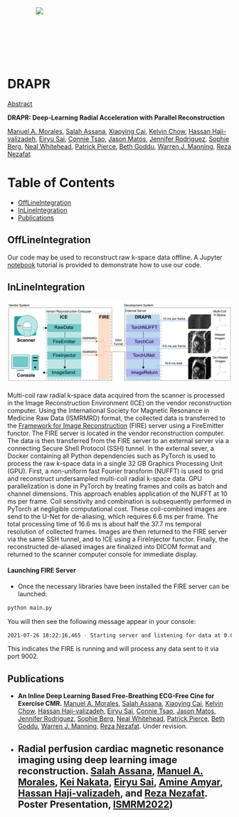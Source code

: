 <img src='vids/video_1_lowres.gif' align="right" width=440>

<br><br><br><br><br><br>

# DRAPR
[Abstract](https://github.com/HMS-CardiacMR/RealTimeCine/tree/main/Abstract)

**DRAPR: Deep-Learning Radial Acceleration with Parallel Reconstruction**  

[Manuel A. Morales](https://cardiacmr.hms.harvard.edu/people/manuel-morales-phd), [Salah Assana](https://cardiacmr.hms.harvard.edu/people/salah-assana), [Xiaoying Cai](https://cardiacmr.hms.harvard.edu/people/xiaoying-cai-phd), [Kelvin Chow](https://marketing.webassets.siemens-healthineers.com/1800000007010698/f017dc5c4ecd/Siemens-Healthineers-Meet_Healthineers_Kelvin_Chow_1800000007010698.pdf), [Hassan Haji-valizadeh](https://cardiacmr.hms.harvard.edu/people/hassan-haji-valizadeh-phd), [Eiryu Sai](https://cardiacmr.hms.harvard.edu/people/eiryu-sai-md-phd), [Connie Tsao](https://cardiacmr.hms.harvard.edu/people/connie-tsao), [Jason Matos](https://cardiacmr.hms.harvard.edu/people/jason-matos-md), [Jennifer Rodriguez](https://cardiacmr.hms.harvard.edu/people/jennifer-rodriguez), [Sophie Berg](https://cardiacmr.hms.harvard.edu/people/sophie-berg), [Neal Whitehead](https://cardiacmr.hms.harvard.edu/people/neal-whitehead-rn), [Patrick Pierce](https://cardiacmr.hms.harvard.edu/people/patrick-pierce), [Beth Goddu](https://cardiacmr.hms.harvard.edu/people/beth-goddu), [Warren J. Manning](https://cardiacmr.hms.harvard.edu/people/warren-j-manning), [Reza Nezafat](https://cardiacmr.hms.harvard.edu/people/reza-nezafat)

# Table of Contents 
- [OffLineIntegration](#Getting-Started)
- [InLineIntegration](#InLineIntegration)
- [Publications](#Publications)

## OffLineIntegration

Our code may be used to reconstruct raw k-space data offline. A Jupyter [notebook](https://github.com/HMS-CardiacMR/RealTimeCine/blob/main/notebooks/tutorial_basic.ipynb) tutorial is provided to demonstrate how to use our code. 


## InLineIntegration

<img src="vids/figure_2.png" width="800">

Multi-coil raw radial k-space data acquired from the scanner is processed in the Image Reconstruction Environment (ICE) on the vendor reconstruction computer. Using the International Society for Magnetic Resonance in Medicine Raw Data (ISMRMRD) format, the collected data is transferred to the [Framework for Image Reconstruction](https://github.com/kspaceKelvin/python-ismrmrd-server) (FIRE) server using a FireEmitter functor. The FIRE server is located in the vendor reconstruction computer. The data is then transferred from the FIRE server to an external server via a connecting Secure Shell Protocol (SSH) tunnel. In the external sever, a Docker containing all Python dependencies such as PyTorch is used to process the raw k-space data in a single 32 GB Graphics Processing Unit (GPU). First, a non-uniform fast Fourier transform (NUFFT) is used to grid and reconstruct undersampled multi-coil radial k-space data. GPU parallelization is done in PyTorch by treating frames and coils as batch and channel dimensions. This approach enables application of the NUFFT at 10 ms per frame. Coil sensitivity and combination is subsequently performed in PyTorch at negligible computational cost. These coil-combined images are send to the U-Net for de-aliasing, which requires 6.6 ms per frame. The total processing time of 16.6 ms is about half the 37.7 ms temporal resolution of collected frames. Images are then returned to the FIRE server via the same SSH tunnel, and to ICE using a FireInjector functor. Finally, the reconstructed de-aliased images are finalized into DICOM format and returned to the scanner computer console for immediate display.

#### Launching FIRE Server 

- Once the necessary libraries have been installed the FIRE server can be launched:
```bash
python main.py
```

You will then see the following message appear in your console:

```bash
2021-07-26 18:22:16,465 - Starting server and listening for data at 0.0.0.0:9002
```

This indicates the FIRE is running and will process any data sent to it via port 9002.

## Publications

- **An Inline Deep Learning Based Free-Breathing ECG-Free Cine for Exercise CMR.** [Manuel A. Morales](https://cardiacmr.hms.harvard.edu/people/manuel-morales-phd), [Salah Assana](https://cardiacmr.hms.harvard.edu/people/salah-assana), [Xiaoying Cai](https://cardiacmr.hms.harvard.edu/people/xiaoying-cai-phd), [Kelvin Chow](https://marketing.webassets.siemens-healthineers.com/1800000007010698/f017dc5c4ecd/Siemens-Healthineers-Meet_Healthineers_Kelvin_Chow_1800000007010698.pdf), [Hassan Haji-valizadeh](https://cardiacmr.hms.harvard.edu/people/hassan-haji-valizadeh-phd), [Eiryu Sai](https://cardiacmr.hms.harvard.edu/people/eiryu-sai-md-phd), [Connie Tsao](https://cardiacmr.hms.harvard.edu/people/connie-tsao), [Jason Matos](https://cardiacmr.hms.harvard.edu/people/jason-matos-md), [Jennifer Rodriguez](https://cardiacmr.hms.harvard.edu/people/jennifer-rodriguez), [Sophie Berg](https://cardiacmr.hms.harvard.edu/people/sophie-berg), [Neal Whitehead](https://cardiacmr.hms.harvard.edu/people/neal-whitehead-rn), [Patrick Pierce](https://cardiacmr.hms.harvard.edu/people/patrick-pierce), [Beth Goddu](https://cardiacmr.hms.harvard.edu/people/beth-goddu), [Warren J. Manning](https://cardiacmr.hms.harvard.edu/people/warren-j-manning), [Reza Nezafat](https://cardiacmr.hms.harvard.edu/people/reza-nezafat). Under revision.

- **Radial perfusion cardiac magnetic resonance imaging using deep learning image reconstruction.** [Salah Assana](https://cardiacmr.hms.harvard.edu/people/salah-assana), [Manuel A. Morales](https://cardiacmr.hms.harvard.edu/people/manuel-morales-phd), [Kei Nakata](https://cardiacmr.hms.harvard.edu/people/kei-nakata-md-phd), [Eiryu Sai](https://cardiacmr.hms.harvard.edu/people/eiryu-sai-md-phd), [Amine Amyar](https://cardiacmr.hms.harvard.edu/people/amine-amyar-phd), [Hassan Haji-valizadeh](https://cardiacmr.hms.harvard.edu/people/hassan-haji-valizadeh-phd), and [Reza Nezafat](https://cardiacmr.hms.harvard.edu/people/reza-nezafat).  Poster Presentation, [ISMRM2022](https://submissions.mirasmart.com/ISMRM2022/Itinerary/ConferenceMatrixEventDetail.aspx?ses=G-169)) 
    - 
